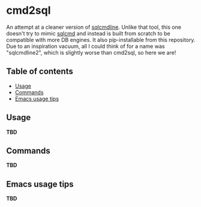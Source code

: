 # cmd2sql

An attempt at a cleaner version of [sqlcmdline](https://github.com/sebasmonia/sqlcmdline/). Unlike that tool, this one doesn't try to mimic [sqlcmd](https://docs.microsoft.com/en-us/sql/tools/sqlcmd-utility) and instead is built from scratch to be compatible with more DB engines. It also pip-installable from this repository.  
Due to an inspiration vacuum, all I could think of for a name was "sqlcmdline2", which is slightly worse than cmd2sql, so here we are!

## Table of contents

<!--ts-->

   * [Usage](#usage)
   * [Commands](#comands)
   * [Emacs usage tips](#emacs-usage-tips)

<!--te-->


## Usage

**TBD**  

## Commands

**TBD**  

## Emacs usage tips

**TBD**  

